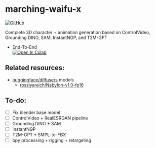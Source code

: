 # marching-waifu-x

<p>
    <a href="https://github.com/rossiyareich/marching-waifu-x/blob/main/LICENSE">
        <img alt="GitHub" src="https://img.shields.io/github/license/rossiyareich/marching-waifu-x">
    </a>
</p>

Complete 3D character + animation generation based on ControlVideo, Grounding DINO, SAM, InstantNGP, and T2M-GPT

- End-To-End
<br>[![Open In Colab](https://colab.research.google.com/assets/colab-badge.svg)](https://colab.research.google.com/github/rossiyareich/marching-waifu-x/blob/main/ipynb/end_to_end.ipynb)

## Related resources:
- [huggingface/diffusers](https://github.com/huggingface/diffusers) models
    - [rossiyareich/Nabylon-v1.0-fp16](https://huggingface.co/rossiyareich/Nabylon-v1.0-fp16)

## To-do:
- [ ] Fix blender base model
- [ ] ControlVideo + RealESRGAN pipeline
- [ ] Grounding DINO + SAM
- [ ] InstantNGP
- [ ] T2M-GPT + SMPL-to-FBX
- [ ] bpy processing + rigging + retargeting